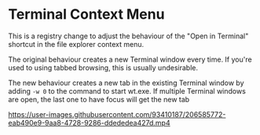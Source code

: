 # Terminal Context Menu
This is a registry change to adjust the behaviour of the "Open in Terminal" shortcut in the file explorer context menu.

The original behaviour creates a new Terminal window every time. If you're used to using tabbed browsing, this is usually undesirable.

The new behaviour creates a new tab in the existing Terminal window by adding `-w 0` to the command to start wt.exe. If multiple Terminal windows are open, the last one to have focus will get the new tab

https://user-images.githubusercontent.com/93410187/206585772-eab490e9-9aa8-4728-9286-ddededea427d.mp4
